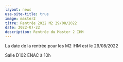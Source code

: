 ```yaml
---
layout: news
use-site-title: true
image: master2
titre: Rentrée 2022 M2 29/08/2022
date: 2022-07-22
description: Rentrée du Master 2 IHM
---
```


La date de la rentrée pour les M2 IHM est le 29/08/2022

Salle D102 ENAC à 10h

